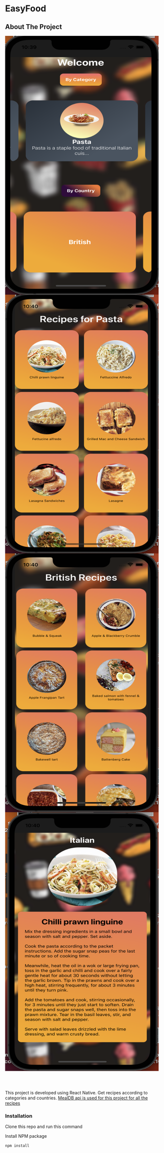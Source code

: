 # EasyFood

## About The Project

<!-- ![](https://github.com/kanakdesai/react-native-twitter-card/blob/main/light.png) -->
<a href="url"><img src="https://github.com/kanakdesai/EasyFood/blob/main/screenShots/homeSS.png" align="center" height="841" width="500" ></a>
<a href="url"><img src="https://github.com/kanakdesai/EasyFood/blob/main/screenShots/CatSS.png" align="center" height="841" width="500"></a>
<a href="url"><img src="https://github.com/kanakdesai/EasyFood/blob/main/screenShots/countSS.png" align="center" height="841" width="500"></a>
<a href="url"><img src="https://github.com/kanakdesai/EasyFood/blob/main/screenShots/recipeSS.png" align="center" height="841" width="500"></a>

<br/>
<br/>

This project is developed using React Native.
Get recipes according to categories and countries.
<a href="https://www.themealdb.com/api.php">MealDB api is used for this project for all the recipes</a>



### Installation

Clone this repo and run this command


 Install NPM package
   ```sh
   npm install
   ```


